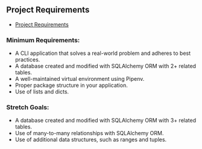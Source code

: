 


## Project Requirements

- [Project Requirements](https://my.learn.co/courses/653/pages/phase-3-project-cli?module_item_id=95439)

### Minimum Requirements:

* A CLI application that solves a real-world problem and adheres to best practices.
* A database created and modified with SQLAlchemy ORM with 2+ related tables.
* A well-maintained virtual environment using Pipenv.
* Proper package structure in your application.
* Use of lists and dicts.

### Stretch Goals:

* A database created and modified with SQLAlchemy ORM with 3+ related tables.
* Use of many-to-many relationships with SQLAlchemy ORM.
* Use of additional data structures, such as ranges and tuples.



